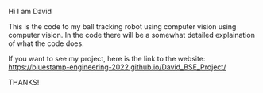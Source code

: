 Hi I am David 

This is the code to my ball tracking robot using computer vision using computer vision. In the code there will be a somewhat detailed explaination of what the code does. 

If you want to see my project, here is the link to the website: https://bluestamp-engineering-2022.github.io/David_BSE_Project/


THANKS!
